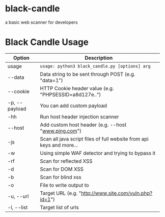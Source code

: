 # black-candle
a basic web scanner for developers

# Black Candle Usage

| Option          | Description                                                                 |
|-----------------|-----------------------------------------------------------------------------|
| usage           | `usage: python3 black_candle.py [options] arg`                                |
| --data          | Data string to be sent through POST (e.g. "data=1")                          |
| --cookie        | HTTP Cookie header value (e.g. "PHPSESSID=a8d127e..")                      |
| -p, --payload   | You can add custom payload                                                   |
| -hh             | Run host header injection scanner                                             |
| --host          | Add custom host header (e.g. --host "www.ping.com")                          |
| -js             | Scan all java script files of full website from api keys and more...         |
| -w              | Using simple WAF detector and trying to bypass it                            |
| -rf             | Scan for reflected XSS                                                        |
| -d              | Scan for DOM XSS                                                             |
| -b              | Scan for blind xss                                                            |
| -o              | File to write output to                                                      |
| -u, --url       | Target URL (e.g. "http://www.site.com/vuln.php?id=1")                         |
| -l, --list      | Target list of urls                                                          |